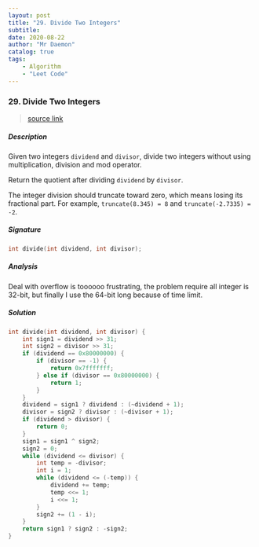 ```yaml
---
layout: post
title: "29. Divide Two Integers"    
subtitle:   
date: 2020-08-22
author: "Mr Daemon"
catalog: true
tags:
    - Algorithm
    - "Leet Code"
---
```


### 29. Divide Two Integers

> [source link](https://leetcode.com/problems/divide-two-integers/)

##### Description

Given two integers `dividend` and `divisor`, divide two integers without using multiplication, division and mod operator.

Return the quotient after dividing `dividend` by `divisor`.

The integer division should truncate toward zero, which means losing its fractional part. For example, `truncate(8.345) = 8` and `truncate(-2.7335) = -2`.

##### Signature

```c
int divide(int dividend, int divisor);
```

##### Analysis

Deal with overflow is toooooo frustrating, the problem require all integer is 32-bit, but finally I use the 64-bit long because of time limit.

##### Solution

```c
int divide(int dividend, int divisor) {
    int sign1 = dividend >> 31;
    int sign2 = divisor >> 31;
    if (dividend == 0x80000000) {
        if (divisor == -1) {
            return 0x7fffffff;
        } else if (divisor == 0x80000000) {
            return 1;
        }
    }
    dividend = sign1 ? dividend : (~dividend + 1);
    divisor = sign2 ? divisor : (~divisor + 1);
    if (dividend > divisor) {
        return 0;
    }
    sign1 = sign1 ^ sign2;
    sign2 = 0;
    while (dividend <= divisor) {
        int temp = -divisor;
        int i = 1;
        while (dividend <= (-temp)) {
            dividend += temp;
            temp <<= 1;
            i <<= 1;
        }
        sign2 += (1 - i);
    }
    return sign1 ? sign2 : -sign2;
}
```

